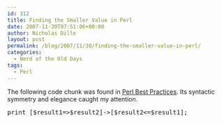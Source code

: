 ```yaml
---
id: 312
title: Finding the Smaller Value in Perl
date: 2007-11-30T07:51:06+00:00
author: Nicholas Dille
layout: post
permalink: /blog/2007/11/30/finding-the-smaller-value-in-perl/
categories:
  - Nerd of the Old Days
tags:
  - Perl
---
```

The following code chunk was found in [Perl Best Practices](http://www.amazon.de/Perl-Best-Practices-Damian-Conway/dp/0596001738/). Its syntactic symmetry and elegance caught my attention.

<!--more-->

<pre class="listing">print [$result1=&gt;$result2]-&gt;[$result2&lt;=$result1];</pre>

